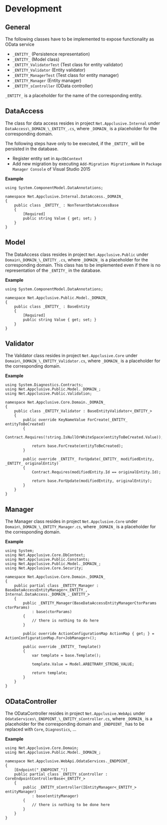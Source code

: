 # Development

## General

The following classes have to be implemented to expose functionality as OData service

* `_ENTITY_` (Persistence representation)
* `_ENTITY_` (Model class)
* `_ENTITY_ValidatorTest` (Test class for entity validator)
* `_ENTITY_Validator` (Entity validator)
* `_ENTITY_ManagerTest` (Test class for entity manager)
* `_ENTITY_Manager` (Entity manager)
* `_ENTITY_sController`  (OData controller)

`_ENTITY_` is a placeholder for the name of the corresponding entity.

## DataAccess

The class for data access resides in project `Net.Appclusive.Internal` under `DataAccess\_DOMAIN_\_ENTITY_.cs`, where `_DOMAIN_` is a placeholder for the corresponding domain.

The following steps have only to be executed, if the `_ENTITY_` will be persisted in the database.

* Register entity set in `ApcDbContext`
* Add new migration by executing `Add-Migration MigrationName` in `Package Manager Console` of Visual Studio 2015

**Example**

```
using System.ComponentModel.DataAnnotations;

namespace Net.Appclusive.Internal.DataAccess._DOMAIN_
{
    public class _ENTITY_ : NonTenantDataAccessBase
    {
        [Required]
        public string Value { get; set; }
    }
}
```

## Model

The DataAccess class resides in project `Net.Appclusive.Public` under `Domain\_DOMAIN_\_ENTITY_.cs`, where `_DOMAIN_` is a placeholder for the corresponding domain.
This class has to be implemented even if there is no representation of the `_ENTITY_` in the database. 

**Example**

```
using System.ComponentModel.DataAnnotations;

namespace Net.Appclusive.Public.Model._DOMAIN_
{
    public class _ENTITY_ : BaseEntity
    {
        [Required]
        public string Value { get; set; }
    }
}
``` 

## Validator

The Validator class resides in project `Net.Appclusive.Core` under `Domain\_DOMAIN_\_ENTITY_Validator.cs`, where `_DOMAIN_` is a placeholder for the corresponding domain.

**Example**

```
using System.Diagnostics.Contracts;
using Net.Appclusive.Public.Model._DOMAIN_;
using Net.Appclusive.Public.Validation;

namespace Net.Appclusive.Core.Domain._DOMAIN_
{
    public class _ENTITY_Validator : BaseEntityValidator<_ENTITY_>
    {
        public override KeyNameValue ForCreate(_ENTITY_ entityToBeCreated)
        {
            Contract.Requires(!string.IsNullOrWhiteSpace(entityToBeCreated.Value));

            return base.ForCreate(entityToBeCreated);
        }

        public override _ENTITY_ ForUpdate(_ENTITY_ modifiedEntity, _ENTITY_ originalEntity)
        {
            Contract.Requires(modifiedEntity.Id == originalEntity.Id);

            return base.ForUpdate(modifiedEntity, originalEntity);
        }
    }
}
```

## Manager

The Manager class resides in project `Net.Appclusive.Core` under `Domain\_DOMAIN_\_ENTITY_Manager.cs`, where `_DOMAIN_` is a placeholder for the corresponding domain.

**Example**

```
using System;
using Net.Appclusive.Core.DbContext;
using Net.Appclusive.Public.Constants;
using Net.Appclusive.Public.Model._DOMAIN_;
using Net.Appclusive.Core.Security;

namespace Net.Appclusive.Core.Domain._DOMAIN_
{
    public partial class _ENTITY_Manager : BaseDataAccessEntityManager<_ENTITY_, Internal.DataAccess._DOMAIN_._ENTITY_>
    {
        public _ENTITY_Manager(BaseDataAccessEntityManagerCtorParams ctorParams)
            : base(ctorParams)
        { 
            // there is nothing to do here
        }
		
		public override ActionConfigurationMap ActionMap { get; } = ActionConfigurationMap.For<JobManager>();

        public override _ENTITY_ Template()
        {
            var template = base.Template();

            template.Value = Model.ARBITRARY_STRING_VALUE;

            return template;
        }
    }
}
```

## ODataController

The ODataController resides in project `Net.Appclusive.WebApi` under `OdataServices\_ENDPOINT_\_ENTITY_sController.cs`, where `_DOMAIN_` is a placeholder for the corresponding domain and `_ENDPOINT_` has to be replaced with `Core`, `Diagnostics`, ...

**Example**

```
using Net.Appclusive.Core.Domain;
using Net.Appclusive.Public.Model._DOMAIN_;

namespace Net.Appclusive.WebApi.OdataServices._ENDPOINT_
{
    [Endpoint("_ENDPOINT_")]
    public partial class _ENTITY_sController : CoreEndpointControllerBase<_ENTITY_>
    {
        public _ENTITY_sController(IEntityManager<_ENTITY_> entityManager)
            : base(entityManager)
        {
            // there is nothing to be done here
        }
    }
}
```
